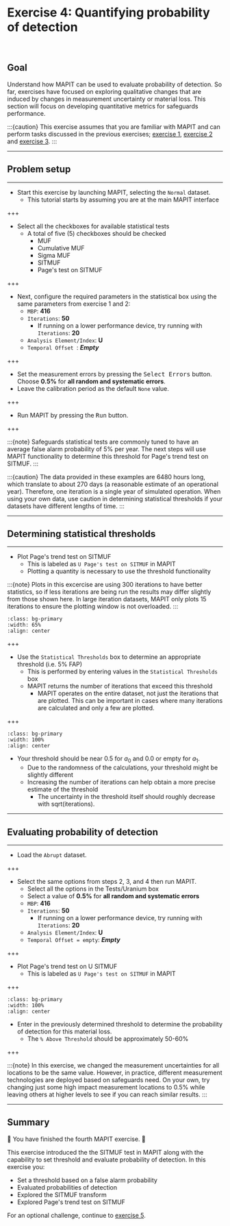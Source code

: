 # Exercise 4: Quantifying probability of detection

<br>

## Goal 

Understand how MAPIT can be used to evaluate probability of detection. So far, exercises have focused on exploring qualitative changes that are induced by changes in measurement uncertainty or material loss. This section will focus on developing quantitative metrics for safeguards performance.

:::{caution}
This exercise assumes that you are familiar with MAPIT and can perform tasks discussed in the previous exercises; [exercise 1](exercise1.md), [exercise 2](exercise2.md) and [exercise 3](exercise3.md).
:::



---
## Problem setup
---





* Start this exercise by launching MAPIT, selecting the `Normal` dataset.
    * This tutorial starts by assuming you are at the main MAPIT interface

+++

* Select all the checkboxes for available statistical tests
  * A total of five (5) checkboxes should be checked
    * MUF
    * Cumulative MUF
    * Sigma MUF
    * SITMUF
    * Page's test on SITMUF

+++

* Next, configure the required parameters in the statistical box using the same parameters from exercise 1 and 2:
    * `MBP`: **416**
    * `Iterations`: **50**
      * If running on a lower performance device, try running with `Iterations`: **20**
    * `Analysis Element/Index`: **U**
    * `Temporal Offset `: ***Empty***

+++

* Set the measurement errors by pressing the <kbd>Select Errors</kbd> button. Choose **0.5%** for **all random and systematic errors**.  
* Leave the calibration period as the default `None` value.

+++

* Run MAPIT by pressing the <kbd>Run</kbd> button.

+++

:::{note}
Safeguards statistical tests are commonly tuned to have an average false alarm probability of 5% per year. The next steps will use MAPIT functionality to determine this threshold for Page's trend test on SITMUF.
:::

:::{caution}
The data provided in these examples are 6480 hours long, which translate to about 270 days (a reasonable estimate of an operational year). Therefore, one iteration is a single year of simulated operation. When using your own data, use caution in determining statistical thresholds if your datasets have different lengths of time.
:::



---
## Determining statistical thresholds
---


* Plot Page's trend test on SITMUF
    * This is labeled as `U Page's test on SITMUF` in MAPIT
    * Plotting a quantity is necessary to use the threshold functionality
    
:::{note}
Plots in this excercise are using 300 iterations to have better statistics, so if less iterations are being run the results may differ slightly from those shown here. In large iteration datasets, MAPIT only plots 15 iterations to ensure the plotting window is not overloaded.
::: 

```{image} ./assets/exercise4/PageUSITMUF1.png
:class: bg-primary
:width: 65%
:align: center
```


+++

* Use the `Statistical Thresholds` box to determine an appropriate threshold (i.e. 5% FAP)
    * This is performed by entering values in the `Statistical Thresholds` box
    * MAPIT returns the number of iterations that exceed this threshold
      * MAPIT operates on the entire dataset, not just the iterations that are plotted. This can be important in cases where many iterations are calculated and only a few are plotted.

+++

```{image} ./assets/exercise4/PageUSITMUF2.png
:class: bg-primary
:width: 100%
:align: center
```

* Your threshold should be near 0.5 for $a_0$ and 0.0 or empty for $a_1$.
    * Due to the randomness of the calculations, your threshold might be slightly different
    * Increasing the number of iterations can help obtain a more precise estimate of the threshold
      * The uncertainty in the threshold itself should roughly decrease with sqrt(iterations).


---
## Evaluating probability of detection
---



* Load the `Abrupt` dataset.

+++

* Select the same options from steps 2, 3, and 4 then run MAPIT.
    * Select all the options in the Tests/Uranium box
    * Select a value of **0.5%** for **all random and systematic errors**
    * `MBP`: **416**
    * `Iterations`: **50**
      * If running on a lower performance device, try running with `Iterations`: **20**
    * `Analysis Element/Index`: **U**
    * `Temporal Offset = empty`: ***Empty***

+++

* Plot Page's trend test on U SITMUF
    * This is labeled as `U Page's test on SITMUF` in MAPIT

+++

```{image} ./assets/exercise4/PageUSITMUF3.png
:class: bg-primary
:width: 100%
:align: center
```

* Enter in the previously determined threshold to determine the probability of detection for this material loss.
    * The `% Above Threshold` should be approximately 50-60%

+++

:::{note}
In this exercise, we changed the measurement uncertainties for all locations to be the same value. However, in practice, different measurement technologies are deployed based on safeguards need. On your own, try changing just some high impact measurement locations to 0.5% while leaving others at higher levels to see if you can reach similar results.
:::



---

## Summary

🎉 You have finished the fourth MAPIT exercise. 🎉

This exercise introduced the the SITMUF test in MAPIT along with the capability to set threshold and evaluate probability of detection. In this exercise you:

* Set a threshold based on a false alarm probability
* Evaluated probabilities of detection
* Explored the SITMUF transform
* Explored Page's trend test on SITMUF

For an optional challenge, continue to [exercise 5](exercise5.md).
